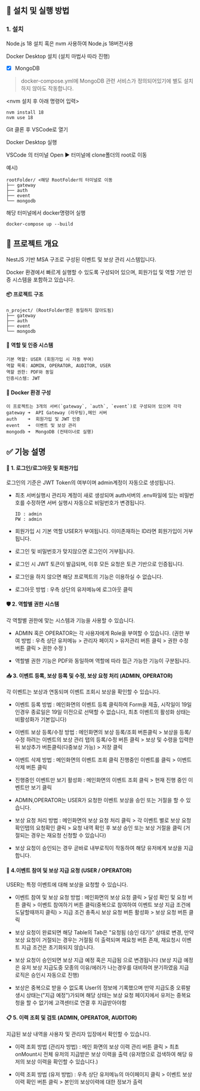## 🚀 설치 및 실행 방법
### 1. 설치

Node.js 18 설치 혹은 nvm 사용하여 Node.js 18버전사용 

Docker Desktop 설치 (설치 마법사 따라 진행)


* [x] MongoDB
>docker-compose.yml에 MongoDB 관련 서비스가 정의되어있기에 별도 설치하지 않아도 작동합니다.


<nvm 설치 후 아래 명령어 입력>
```
nvm install 18
nvm use 18
```

Git 클론 후 VSCode로 열기

Docker Desktop 실행

VSCode 의 터미널 Open ▶ 터미널에 clone폴더의 root로 이동

예시)
```
rootFolder/ <해당 RootFolder의 터미널로 이동
├── gateway    
├── auth       
├── event      
└── mongodb  
```
해당 터미널에서 docker명령어 실행
```
docker-compose up --build
```
## 🎯 프로젝트 개요
NestJS 기반 MSA 구조로 구성된 이벤트 및 보상 관리 시스템입니다.

Docker 환경에서 빠르게 실행할 수 있도록 구성되어 있으며, 회원가입 및 역할 기반 인증 시스템을 포함하고 있습니다.

#### 📦 프로젝트 구조
```
n_project/ (RootFolder명은 동일하지 않아도됨)
├── gateway
├── auth
├── event
└── mongodb
```

#### 👤 역할 및 인증 시스템
```
기본 역할: USER (회원가입 시 자동 부여)
역할 목록: ADMIN, OPERATOR, AUDITOR, USER
역할 권한: PDF와 동일
인증시스템: JWT
```

#### 🐳 Docker 환경 구성
```
이 프로젝트는 3개의 서버(`gateway`, `auth`, `event`)로 구성되어 있으며 각각
gateway ➜  API Gateway (라우팅),메인 서버
auth    ➜  회원가입 및 JWT 인증
event   ➜  이벤트 및 보상 관리
mongodb ➜  MongoDB (컨테이너로 실행)
```
## ✅ 기능 설명
#### 🔐 1. 로그인/로그아웃 및 회원가입
로그인의 기준은 JWT Token의 여부이며 admin계정이 자동으로 생성됩니다.

- 최초 서버실행시  관리자 계정이 새로 생성되며 auth서버의 .env파일에 있는 비밀번호를 수정하면 서버 실행시 자동으로 비밀번호가 변경됩니다.
  ```
  ID : admin
  PW : admin
  ```
- 회원가입 시 기본 역할 USER가 부여됩니다. 이미존재하는 ID라면 회원가입이 거부됩니다.

- 로그인 및 비밀번호가 맞지않으면 로그인이 거부됩니다.

- 로그인 시 JWT 토큰이 발급되며, 이후 모든 요청은 토큰 기반으로 인증됩니다.

- 로그인을 하지 않으면 해당 프로젝트의 기능은 이용하실 수 없습니다. 

- 로그아웃 방법 : 우측 상단의 유저메뉴에 로그아웃 클릭 

#### 🛡️ 2. 역할별 권한 시스템
각 역할별 권한에 맞는 시스템과 기능을 사용할 수 있습니다.

- ADMIN 혹은 OPERATOR는 각 사용자에게 Role을 부여할 수 있습니다. (권한 부여 방법 : 우측 상단 유저메뉴 > 관리자 페이지 > 유저관리 버튼 클릭 > 권한 수정 버튼 클릭 > 권한 수정 )

- 역할별 권한 기능은 PDF와 동일하며 역할에 따라 접근 가능한 기능이 구분됩니다.

#### 📥 3. 이벤트 등록, 보상 등록 및 수정, 보상 요청 처리 (ADMIN, OPERATOR)
각 이벤트는 보상과 연동되며 이벤트 조회시 보상을 확인할 수 있습니다.

- 이벤트 등록 방법 : 메인화면의 이벤트 등록 클릭하여 Form을 제출, 시작일이 19일인경우 종료일은 19일 이전으로 선택할 수 없습니다, 최초 이벤트의 활성화 상태는 비활성화가 기본입니다)

- 이벤트 보상 등록/수정 방법 : 메인화면의 보상 등록/조회 버튼클릭 > 보상을 등록/수정 하려는 이벤트의 보상 관리 탭의 등록/수정 버튼 클릭 > 보상 및 수령을 입력한뒤 보상추가 버튼클릭(다중보상 가능) > 저장 클릭

- 이벤트 삭제 방법 : 메인화면의 이벤트 조회 클릭 진행중인 이벤트를 클릭 > 이벤트 삭제 버튼 클릭 

- 진행중인 이벤트만 보기 활성화 : 메인화면의 이벤트 조회 클릭 > 현재 진행 중인 이벤트만 보기 클릭
  
- ADMIN,OPERATOR는 USER가 요청한 이벤트 보상을 승인 또는 거절을 할 수 있습니다.

- 보상 요청 처리 방법 : 메인화면의 보상 요청 처리 클릭 > 각 이벤트 별로 보상 요청 확인탭의 요청확인 클릭 > 요청 내역 확인 후 보상 승인 또는 보상 거절을 클릭 (거절되는 경우는 재요청 신청할 수 있습니다)

- 보상 요청이 승인되는 경우 곧바로 내부로직이 작동하여 해당 유저에게 보상을 지급합니다.

#### 🎁 4.이벤트 참여 및 보상 지급 요청 (USER / OPERATOR)
USER는 특정 이벤트에 대해 보상을 요청할 수 있습니다.

- 이벤트 참여 및 보상 요청 방법 : 메인화면의 보상 요청 클릭 > 달성 확인 및 요청 버튼 클릭 > 이벤트 참여하기 버튼 클릭(중복으로 참여하여 이벤트 보상 지급 조건에 도달할때까지 클릭) > 지급 조건 충족시 보상 요청 버튼 활성화 > 보상 요청 버튼 클릭

- 보상 요청이 완료되면 해당 Table의 Tab은 "요청됨 (승인 대기)" 상태로 변경, 만약 보상 요청이 거절되는 경우는 거절됨 이 출력되며 재요청 버튼 존재, 재요청시 이벤트 지급 조건은 초기화되지 않습니다.

- 보상 요청이 승인되면 보상 지급 예정 혹은 지급됨 으로 변경됩니다 (보상 지급 예정은 유저 보상 지급도중 모종의 이유/에러가 나는경우를 대비하여 분기하였음 지급 로직은 승인시 자동으로 진행)

- 보상은 중복으로 받을 수 없도록 User의 정보에 기록했으며 만약 지급도중 오류발생시 상태는("지급 예정")가되며 해당 상태는 보상 요청 페이지에서 유저는 중복요청을 할 수 없기에 고객센터로 연결 후 지급받아야함
 
#### 📋 5. 이력 조회 및 검토 (ADMIN, OPERATOR, AUDITOR)
지급된 보상 내역을 사용자 및 관리자 입장에서 확인할 수 있습니다.

- 이력 조회 방법 (관리자 방법) : 메인 화면의 보상 이력 관리 버튼 클릭 > 최초 onMount시 전체 유저의 지급받은 보상 이력을 출력 (유저명으로 검색하여 해당 유저의 보상 이력을 확인할 수 있습니다.)

- 이력 조회 방법 (유저 방법) : 우측 상단 유저메뉴의 마이페이지 클릭 > 이벤트 보상 이력 확인 버튼 클릭 > 본인의 보상이력에 대한 정보가 출력

